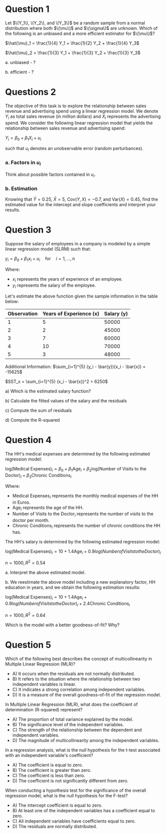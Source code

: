 # Question 1

Let $\(Y_1\), \(Y_2\), and \(Y_3\)$ be a random sample from a normal distribution where both $\(\mu\)$ and $\(\sigma\)$ are unknown. Which of the following is an unbiased and a more efficient estimator for $\(\mu\)$? 

$\hat{\mu}_1 = \frac{1}{4} Y_1 + \frac{1}{2} Y_2 + \frac{1}{4} Y_3$

$\hat{\mu}_2 = \frac{1}{3} Y_1 + \frac{1}{3} Y_2 + \frac{1}{3} Y_3$

a. unbiased - ?

b. efficient - ?

# Questions 2

The objective of this task is to explore the relationship between sales revenue and advertising spend using a linear regression model.
We denote $Y_i$ as total sales revenue (in million dollars) and $X_i$ represents the advertising spend. We consider the following linear regression model that yields the relationship between sales revenue and advertising spend:

$Y_i = \beta_0 + \beta_1 X_i + u_i$

such that $u_i$ denotes an unobservable error (random perturbances).

### a. Factors in $u_i$
Think about possible factors contained in $u_i$.

### b. Estimation
Knowing that $\bar{Y} = 0.25$, $\bar{X} = 5$, $\text{Cov}(Y, X) = -0.7$, and $\text{Var}(X) = 0.45$, find the estimated value for the intercept and slope coefficients and interpret your results.


# Question 3
Suppose the salary of employees in a company is modeled by a simple linear regression model (SLRM) such that:

$y_i = \beta_0 + \beta_1 x_i + u_i \quad \text{for} \quad i = 1, ..., n$

Where:
- $x_i$ represents the years of experience of an employee.
- $y_i$ represents the salary of the employee.

Let's estimate the above function given the sample information in the table below:

| Observation | Years of Experience (x) | Salary (y) |
|-------------|-------------------------|------------|
| 1           | 5                       | 50000      |
| 2           | 2                       | 45000      |
| 3           | 7                       | 60000      |
| 4           | 10                      | 70000      |
| 5           | 3                       | 48000      |

Additional Information:
$\sum_{i=1}^{5} (y_i - \bar{y})(x_i - \bar{x}) = -15625$

$SST_x = \sum_{i=1}^{5} (x_i - \bar{x})^2 = 6250$

a) Which is the estimated salary function?

b) Calculate the fitted values of the salary and the residuals

c) Compute the sum of residuals

d) Compute the R-squared

# Question 4

The HH's medical expenses are determined by the following estimated regression model:

$\text{log(Medical Expenses)}_i = \beta_0 + \beta_1 \text{Age}_i + \beta_2 \text{log(Number of Visits to the Doctor)}_i + \beta_3 \text{Chronic Conditions}_i$

Where:
- $\text{Medical Expenses}_i$ represents the monthly medical expenses of the HH in Euros.
- $\text{Age}_i$ represents the age of the HH.
- $\text{Number of Visits to the Doctor}_i$ represents the number of visits to the doctor per month.
- $\text{Chronic Conditions}_i$ represents the number of chronic conditions the HH has.

The HH's salary is determined by the following estimated regression model:

$\text{log(Medical Expenses)}_i = 10 + 1.4 \text{Age}_i + 0.9{log(Number of Visits to the Doctor)}_i$

$n=1000, R^2=0.54$

a. Interpret the above estimated model.

b. We reestimate the above model including a new explanatory factor, HH education in years, and we obtain the following estimation results:

$\text{log(Medical Expenses)}_i = 10 + 1.4 \text{Age}_i + 0.9{log(Number of Visits to the Doctor)}_i + 2.4 \text{Chronic Conditions}_i$

$n=1000, R^2=0.64$

Which is the model with a better goodness-of-fit? Why?


# Question 5

Which of the following best describes the concept of multicollinearity in Multiple Linear Regression (MLR)?
- A) It occurs when the residuals are not normally distributed.
- B) It refers to the situation where the relationship between two independent variables is linear.
- C) It indicates a strong correlation among independent variables.
- D) It is a measure of the overall goodness-of-fit of the regression model.

In Multiple Linear Regression (MLR), what does the coefficient of determination (R-squared) represent?
- A) The proportion of total variance explained by the model.
- B) The significance level of the independent variables.
- C) The strength of the relationship between the dependent and independent variables.
- D) The magnitude of multicollinearity among the independent variables.

In a regression analysis, what is the null hypothesis for the t-test associated with an independent variable's coefficient?
- A) The coefficient is equal to zero.
- B) The coefficient is greater than zero.
- C) The coefficient is less than zero.
- D) The coefficient is not significantly different from zero.

When conducting a hypothesis test for the significance of the overall regression model, what is the null hypothesis for the F-test?
- A) The intercept coefficient is equal to zero.
- B) At least one of the independent variables has a coefficient equal to zero.
- C) All independent variables have coefficients equal to zero.
- D) The residuals are normally distributed.


